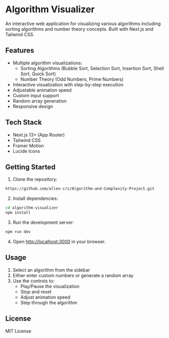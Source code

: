 # Algorithm Visualizer

An interactive web application for visualizing various algorithms including sorting algorithms and number theory concepts. Built with Next.js and Tailwind CSS.

## Features

- Multiple algorithm visualizations:
  - Sorting Algorithms (Bubble Sort, Selection Sort, Insertion Sort, Shell Sort, Quick Sort)
  - Number Theory (Odd Numbers, Prime Numbers)
- Interactive visualization with step-by-step execution
- Adjustable animation speed
- Custom input support
- Random array generation
- Responsive design

## Tech Stack

- Next.js 13+ (App Router)
- Tailwind CSS
- Framer Motion
- Lucide Icons

## Getting Started

1. Clone the repository:
```bash
https://github.com/allen-crz/Algorithm-and-Complexity-Project.git
```

2. Install dependencies:
```bash
cd algorithm-visualizer
npm install
```

3. Run the development server:
```bash
npm run dev
```

4. Open [http://localhost:3000](http://localhost:3000) in your browser.

## Usage

1. Select an algorithm from the sidebar
2. Either enter custom numbers or generate a random array
3. Use the controls to:
   - Play/Pause the visualization
   - Stop and reset
   - Adjust animation speed
   - Step through the algorithm

## License

MIT License
